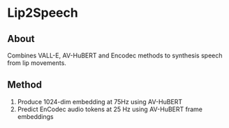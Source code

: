# Lip2Speech

## About

Combines VALL-E, AV-HuBERT and Encodec methods to synthesis speech from lip movements.

## Method

1. Produce 1024-dim embedding at 75Hz using AV-HuBERT
2. Predict EnCodec audio tokens at 25 Hz using AV-HuBERT frame embeddings